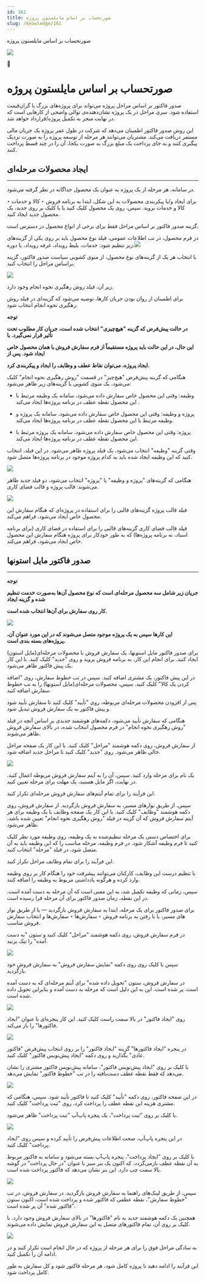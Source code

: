 ```yaml
---
id: 161
title: صورتحساب بر اساس مایلستون پروژه
slug: /knowledge/161
---
```



 

صورتحساب بر اساس مایلستون پروژه

 

![](https://odoofarsi.com/web/image/2651?access_token=df63284b-6b0a-4c5d-8cae-c8ebcbb4e0c2)

📖

# صورتحساب بر اساس مایلستون پروژه

صدور فاکتور بر اساس مراحل پروژه می‌تواند برای پروژه‌های بزرگ یا گران‌قیمت استفاده شود. سری مراحل در یک پروژه نشان‌دهنده‌ی توالی واضحی از کارهایی است که در نهایت منجر به تکمیل پروژه/قرارداد خواهد شد.

این روش صدور فاکتور اطمینان می‌دهد که شرکت در طول عمر پروژه یک جریان مالی مستمر دریافت می‌کند. مشتریان می‌توانند هر مرحله از توسعه پروژه را به صورت نزدیک پیگیری کنند و به جای پرداخت یک مبلغ بزرگ به صورت یکجا، آن را در چند قسط پرداخت کنند.

## **ایجاد محصولات مرحله‌ای**

---

در سامانه، هر مرحله از یک پروژه به عنوان یک محصول جداگانه در نظر گرفته می‌شود.

برای ایجاد و/یا پیکربندی محصولات به این شکل، ابتدا به برنامه فروش ‣ کالا و خدمات ‣ کالا و خدمات بروید. سپس، روی یک محصول کلیک کنید یا با کلیک بر روی جدید، یک محصول جدید ایجاد کنید.

گزینه صدور فاکتور بر اساس مراحل فقط برای برخی از انواع محصول در دسترس است.

در فرم محصول، در تب اطلاعات عمومی، فیلد نوع محصول باید بر روی یکی از گزینه‌های زیر تنظیم شود: خدمات، بلیط رویداد، غرفه رویداد، یا دوره.![](https://odoofarsi.com/web/image/1435-4393111d/Screen%20Shot%202024-07-27%20at%2011.22.02%20AM.png?access_token=2938d926-cb75-46b0-b04f-619786d68a22)

با انتخاب هر یک از گزینه‌های نوع محصول، از منوی کشویی سیاست صدور فاکتور، گزینه براساس مراحل را انتخاب کنید.

![](https://odoofarsi.com/web/image/1436-8f0b293a/Screen%20Shot%202024-07-27%20at%2011.26.58%20AM.png?access_token=393d0d36-fa53-4786-a50a-3b0516322d36)

زیر آن، فیلد روش رهگیری نحوه انجام وجود دارد.

برای اطمینان از روان بودن جریان کارها، توصیه می‌شود که گزینه‌ای در فیلد روش رهگیری نحوه انجام انتخاب شود.

**توجه**

**در حالت پیش‌فرض که گزینه "هیچ‌چیزی" انتخاب شده است، جریان کار مطلوب تحت تأثیر قرار نمی‌گیرد. با**

**این حال، در این حالت باید پروژه مستقیماً از فرم سفارش فروش با همان محصول خاص ایجاد شود. پس از**

**ایجاد پروژه، می‌توان نقاط عطف و وظایف را ایجاد و پیکربندی کرد.**

هنگامی که گزینه پیش‌فرض "هیچ‌چیز" در قسمت "روش رهگیری نحوه انجام" کلیک می‌شود، یک منوی کشویی با گزینه‌های زیر ظاهر می‌شود:

* وظیفه: وقتی این محصول خاص سفارش داده می‌شود، سامانه یک وظیفه مرتبط با این محصول نقطه عطف در برنامه پروژه‌ها ایجاد می‌کند .

* پروژه و وظیفه: وقتی این محصول خاص سفارش داده می‌شود، سامانه یک پروژه و وظیفه مرتبط با این محصول نقطه عطف در برنامه پروژه‌ها ایجاد می‌کند.

* پروژه: وقتی این محصول خاص سفارش داده می‌شود، سامانه یک پروژه مرتبط با این محصول نقطه عطف در برنامه پروژه‌ها ایجاد می‌کند.

وقتی گزینه "وظیفه" انتخاب می‌شود، یک فیلد پروژه ظاهر می‌شود. در این فیلد، انتخاب کنید که این وظیفه ایجاد شده باید به کدام پروژه موجود در برنامه پروژه‌ها متصل شود.

![](https://odoofarsi.com/web/image/1439-fddd253a/image.png?access_token=865f6504-a9dd-4bec-b253-a9ef3ca238a4)

هنگامی که گزینه‌های "پروژه و وظیفه" یا "پروژه" انتخاب می‌شود، دو فیلد جدید ظاهر می‌شوند: قالب پروژه و قالب فضای کاری.

![](https://odoofarsi.com/web/image/1438-23eebe7c/image.png?access_token=9b980a85-eab9-4014-ad35-1ebd9dfdbdc3)

فیلد قالب پروژه گزینه‌های قالبی را برای استفاده در پروژه‌ای که هنگام سفارش این محصول خاص ایجاد می‌شود، فراهم می‌کند.

فیلد قالب فضای کاری گزینه‌های قالبی را برای استفاده در فضای کاری (برای برنامه اسناد، نه برنامه پروژه‌ها) که به طور خودکار برای پروژه هنگام سفارش این محصول خاص ایجاد می‌شود، فراهم می‌کند.

## **صدور فاکتور مایل استونها**

---

**توجه**

**جریان زیر شامل سه محصول مرحله‌ای است که نوع محصول آن‌ها به‌صورت خدمت تنظیم شده و گزینه ایجاد**

**کار روی سفارش برای آن‌ها انتخاب شده است.**

![](https://odoofarsi.com/web/image/1441-affaa56e/image.png?access_token=36422fe1-7f9c-4776-81a5-635e284d2038)

**این کارها سپس به یک پروژه موجود متصل می‌شوند که در این مورد عنوان آن، پروژه‌های بسته بندی است.**

برای صدور فاکتور مایل استونها، یک سفارش فروش با محصولات مرحله‌ای(مایل استون) ایجاد کنید. برای انجام این کار، به برنامه فروش بروید و روی "جدید" کلیک کنید. با این کار یک پیش فاکتور ظاهر می‌شود.

در این پیش فاکتور، یک مشتری اضافه کنید. سپس در تب خطوط سفارش، روی "اضافه کردن یک کالا" کلیک کنید. سپس، محصولات مرحله‌ای(مایل استونها) را به تب خطوط سفارش اضافه کنید.

پس از افزودن محصولات مرحله‌ای مربوطه، روی "تأیید" کلیک کنید تا سفارش تأیید شود و پیش فاکتور به یک سفارش فروش تبدیل شود.

هنگامی که سفارش تأیید می‌شود، دکمه‌های هوشمند جدیدی بر اساس آنچه در فیلد "روش رهگیری نحوه انجام" در فرم محصول انتخاب شده، در بالای سفارش فروش ظاهر می‌شوند.

از سفارش فروش، روی دکمه هوشمند "مراحل" کلیک کنید. با این کار یک صفحه مراحل خالی ظاهر می‌شود. روی "جدید" کلیک کنید تا مراحل جدید اضافه شود.

![](https://odoofarsi.com/web/image/1442-19b9772c/image.png?access_token=9ad54679-020c-4c46-9226-46c1d8092e1f)

یک نام برای مرحله وارد کنید. سپس، آن را به آیتم سفارش فروش مربوطه اعمال کنید. در نهایت، اگر مایل هستید، یک مهلت برای مرحله تعیین کنید.

این فرآیند را برای تمام آیتم‌های سفارش فروش مرحله‌ای تکرار کنید.

سپس، از طریق نوارهای مسیر، به سفارش فروش بازگردید. از سفارش فروش، روی دکمه هوشمند "وظایف" کلیک کنید. با این کار یک صفحه وظایف با یک وظیفه برای هر آیتم سفارش فروش که آن گزینه در فیلد "روش رهگیری نحوه انجام" تعیین شده باشد، ظاهر می‌شود.

برای اختصاص دستی یک مرحله تنظیم‌شده به یک وظیفه، روی وظیفه مورد نظر کلیک کنید تا فرم وظیفه آشکار شود. در فرم وظیفه، مرحله مناسب را که این وظیفه باید به آن متصل شود، در فیلد "مرحله" انتخاب کنید.

این فرآیند را برای تمام وظایف مراحل تکرار کنید.

با تنظیم درست این وظایف، کارکنان می‌توانند پیشرفت خود را هنگام کار بر روی وظیفه وارد کرده و هرگونه یادداشتی مربوط به وظیفه را اضافه کنند.

سپس، زمانی که وظیفه تکمیل شد، به این معنی است که آن مرحله به دست آمده است. در این نقطه، زمان صدور فاکتور برای آن مرحله فرا رسیده است.

برای صدور فاکتور برای یک مرحله، ابتدا به سفارش فروش بازگردید — یا از طریق نوار های مسیر، یا با رفتن به برنامه فروش ‣ سفارش‌ها ‣ سفارش‌ها و انتخاب سفارش فروش مناسب.

در فرم سفارش فروش، روی دکمه هوشمند "مراحل" کلیک کنید و ستون "به دست آمده" را تیک بزنید.

![](https://odoofarsi.com/web/image/1443-2cc23f93/Screen%20Shot%202024-07-27%20at%203.04.59%20PM.png?access_token=8b9d8284-42b3-4e7b-bc12-1f18c775bd06)

سپس با کلیک روی روی دکمه "نمایش سفارش فروش" به سفارش فروش خود بازگردید.

در سفارش فروش، ستون "تحویل داده شده" برای آیتم مرحله‌ای که به دست آمده است، پر شده است. این به این دلیل است که مرحله به دست آمده و بنابراین تحویل داده شده است.

![](https://odoofarsi.com/web/image/1444-bc49f6ab/image.png?access_token=511ce627-555e-42ba-96c5-792b9adefe29)

روی "ایجاد فاکتور" در بالا سمت راست کلیک کنید. این کار پنجره‌ای با عنوان "ایجاد فاکتورها" را باز می‌کند.

![](https://odoofarsi.com/web/image/1446-29235f86/image.png?access_token=f6e08bd6-9762-4dc4-934b-0ca8bf526533)

در پنجره "ایجاد فاکتورها" گزینه "ایجاد فاکتور" را بر روی انتخاب پیش‌فرض "فاکتور عادی" بگذارید و روی دکمه "ایجاد پیش‌نویس فاکتور" کلیک کنید.

با کلیک بر روی "ایجاد پیش‌نویس فاکتور"، سامانه پیش‌نویس فاکتور مشتری را نشان می‌دهد که فقط نقطه عطف دست‌یافته را در تب "خطوط فاکتور" نمایش می‌دهد.

![](https://odoofarsi.com/web/image/1447-ad9989d6/image.png?access_token=220f806f-995a-493c-86ce-3136a02529e0)

در این صفحه فاکتور، روی دکمه "تأیید" کلیک کنید تا فاکتور تأیید شود. سپس، هنگامی که مشتری هزینه این نقطه عطف را پرداخت کرد، روی "ثبت پرداخت" کلیک کنید.

با کلیک بر روی "ثبت پرداخت"، یک پنجره پاپ‌آپ "ثبت پرداخت" ظاهر می‌شود.

![](https://odoofarsi.com/web/image/1448-5e37e641/image.png?access_token=27ff7620-121a-4b68-b6fa-77f65020d7b6)

در این پنجره پاپ‌آپ، صحت اطلاعات پیش‌فرض را تأیید کرده و سپس روی "ایجاد پرداخت" کلیک کنید.

با کلیک بر روی "ایجاد پرداخت"، پنجره پاپ‌آپ بسته می‌شود و سامانه به فاکتور مربوط به آن نقطه عطف بازمی‌گردد، که اکنون یک بنر سبز با عنوان "در حال پرداخت" در گوشه بالا سمت چپ دارد. این بنر نشان می‌دهد که فاکتور پرداخت شده است.

![](https://odoofarsi.com/web/image/1449-c6381900/image.png?access_token=cef81fce-894b-46a6-8a2e-1496f2f436c0)

سپس، از طریق لینک‌های راهنما به سفارش فروش بازگردید. در سفارش فروش، در تب "خطوط سفارش"، نقطه عطفی که فاکتور شده و پرداخت شده است، اکنون ستون "فاکتور شده" آن پر شده است.

همچنین یک دکمه هوشمند جدید به نام "فاکتورها" در بالای سفارش فروش وجود دارد. با کلیک بر روی آن، تمام فاکتورهای متصل به این سفارش فروش نمایش داده می‌شوند.

![](https://odoofarsi.com/web/image/1450-47c34ca3/image.png?access_token=cc4c6007-29de-4473-bfa3-ddd104f68301)

به سادگی مراحل فوق را برای هر مرحله از پروژه که در حال انجام است تکرار کنید و در ادامه آن را تکمیل کنید.

این فرآیند را ادامه دهید تا پروژه کامل شود، هر مرحله فاکتور شود و کل سفارش به طور کامل پرداخت شود.